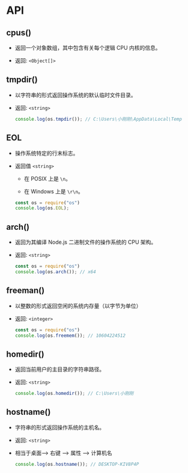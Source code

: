 # API

## cpus()

  - 返回一个对象数组，其中包含有关每个逻辑 CPU 内核的信息。

  - 返回: `<Object[]>`

## tmpdir()

  - 以字符串的形式返回操作系统的默认临时文件目录。

  - 返回: `<string>`

    ```javascript
    console.log(os.tmpdir()); // C:\Users\小刚刚\AppData\Local\Temp
    ```

## EOL

  - 操作系统特定的行末标志。

  - 返回值 `<string>`

      - 在 POSIX 上是 `\n`。

      - 在 Windows 上是 `\r\n`。

    ```javascript
    const os = require("os")
    console.log(os.EOL);
    ```

## arch()

  - 返回为其编译 Node.js 二进制文件的操作系统的 CPU 架构。

  - 返回: `<string>`

    ```javascript
    const os = require("os")
    console.log(os.arch()); // x64
    ```

## freeman()

  - 以整数的形式返回空闲的系统内存量（以字节为单位）

  - 返回: `<integer>`

    ```javascript
    const os = require("os")
    console.log(os.freemem()); // 10604224512
    ```

## homedir()

  - 返回当前用户的主目录的字符串路径。

  - 返回: `<string>`

    ```javascript
    console.log(os.homedir()); // C:\Users\小刚刚
    ```

## hostname()

  - 字符串的形式返回操作系统的主机名。

  - 返回: `<string>`

  - 相当于桌面--> 右键 --> 属性 --> 计算机名

    ```javascript
    console.log(os.hostname()); // DESKTOP-KIV8P4P
    ```
